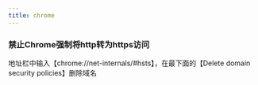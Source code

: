 ```yaml
---
title: chrome
---
```


### 禁止Chrome强制将http转为https访问

地址栏中输入【chrome://net-internals/#hsts】，在最下面的【Delete domain security policies】删除域名